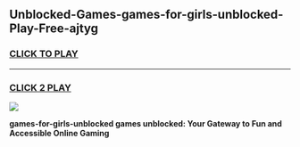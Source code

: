 
## Unblocked-Games-games-for-girls-unblocked-Play-Free-ajtyg
<h3>
<a href="https://premium76.site?title=games-for-girls-unblocked&ref=18A1">CLICK TO PLAY</a></h3>
<hr>

<h3>
<a href="https://premium76.site?title=games-for-girls-unblocked&ref=18A1">CLICK 2 PLAY</a>
  
</h3>

<a href="https://premium76.site?title=games-for-girls-unblocked&ref=18A1"><img src="https://clearcache.store/games.png"></a>


**games-for-girls-unblocked games unblocked: Your Gateway to Fun and Accessible Online Gaming**
